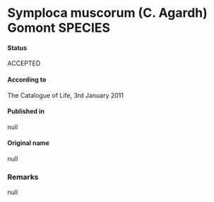 # Symploca muscorum (C. Agardh) Gomont SPECIES

#### Status
ACCEPTED

#### According to
The Catalogue of Life, 3rd January 2011

#### Published in
null

#### Original name
null

### Remarks
null